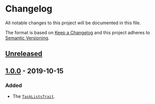 # Changelog
All notable changes to this project will be documented in this file.

The format is based on [Keep a Changelog](http://keepachangelog.com/en/1.0.0/)
and this project adheres to [Semantic Versioning](http://semver.org/spec/v2.0.0.html).

## [Unreleased]

## [1.0.0] - 2019-10-15
### Added
- The [`TaskListsTrait`](src/TaskListsTrait.php).

[Unreleased]: https://github.com/kirra/markdown-task-lists/compare/v1.0.0...HEAD
[1.0.0]: https://github.com/kirra/markdown-task-lists/releases/tag/v1.0.0
